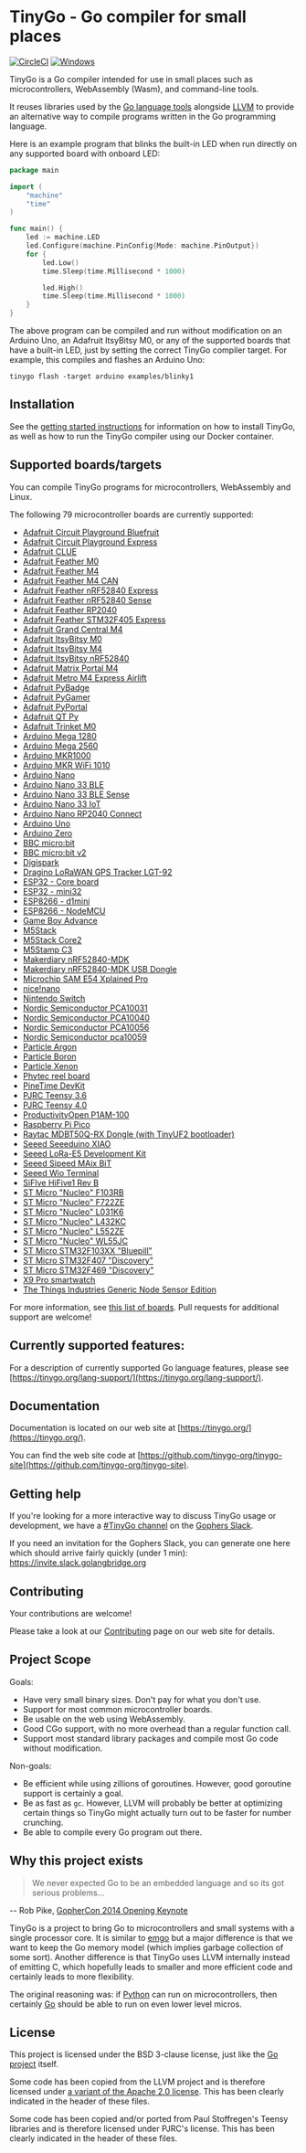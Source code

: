 # TinyGo - Go compiler for small places

[![CircleCI](https://circleci.com/gh/tinygo-org/tinygo/tree/dev.svg?style=svg)](https://circleci.com/gh/tinygo-org/tinygo/tree/dev) [![Windows](https://github.com/tinygo-org/tinygo/actions/workflows/windows.yml/badge.svg?branch=dev)](https://github.com/tinygo-org/tinygo/actions/workflows/windows.yml)

TinyGo is a Go compiler intended for use in small places such as microcontrollers, WebAssembly (Wasm), and command-line tools.

It reuses libraries used by the [Go language tools](https://golang.org/pkg/go/) alongside [LLVM](http://llvm.org) to provide an alternative way to compile programs written in the Go programming language.

Here is an example program that blinks the built-in LED when run directly on any supported board with onboard LED:

```go
package main

import (
    "machine"
    "time"
)

func main() {
    led := machine.LED
    led.Configure(machine.PinConfig{Mode: machine.PinOutput})
    for {
        led.Low()
        time.Sleep(time.Millisecond * 1000)

        led.High()
        time.Sleep(time.Millisecond * 1000)
    }
}
```

The above program can be compiled and run without modification on an Arduino Uno, an Adafruit ItsyBitsy M0, or any of the supported boards that have a built-in LED, just by setting the correct TinyGo compiler target. For example, this compiles and flashes an Arduino Uno:

```shell
tinygo flash -target arduino examples/blinky1
```

## Installation

See the [getting started instructions](https://tinygo.org/getting-started/) for information on how to install TinyGo, as well as how to run the TinyGo compiler using our Docker container.

## Supported boards/targets

You can compile TinyGo programs for microcontrollers, WebAssembly and Linux.

The following 79 microcontroller boards are currently supported:

* [Adafruit Circuit Playground Bluefruit](https://www.adafruit.com/product/4333)
* [Adafruit Circuit Playground Express](https://www.adafruit.com/product/3333)
* [Adafruit CLUE](https://www.adafruit.com/product/4500)
* [Adafruit Feather M0](https://www.adafruit.com/product/2772)
* [Adafruit Feather M4](https://www.adafruit.com/product/3857)
* [Adafruit Feather M4 CAN](https://www.adafruit.com/product/4759)
* [Adafruit Feather nRF52840 Express](https://www.adafruit.com/product/4062)
* [Adafruit Feather nRF52840 Sense](https://www.adafruit.com/product/4516)
* [Adafruit Feather RP2040](https://www.adafruit.com/product/4884)
* [Adafruit Feather STM32F405 Express](https://www.adafruit.com/product/4382)
* [Adafruit Grand Central M4](https://www.adafruit.com/product/4064)
* [Adafruit ItsyBitsy M0](https://www.adafruit.com/product/3727)
* [Adafruit ItsyBitsy M4](https://www.adafruit.com/product/3800)
* [Adafruit ItsyBitsy nRF52840](https://www.adafruit.com/product/4481)
* [Adafruit Matrix Portal M4](https://www.adafruit.com/product/4745)
* [Adafruit Metro M4 Express Airlift](https://www.adafruit.com/product/4000)
* [Adafruit PyBadge](https://www.adafruit.com/product/4200)
* [Adafruit PyGamer](https://www.adafruit.com/product/4242)
* [Adafruit PyPortal](https://www.adafruit.com/product/4116)
* [Adafruit QT Py](https://www.adafruit.com/product/4600)
* [Adafruit Trinket M0](https://www.adafruit.com/product/3500)
* [Arduino Mega 1280](https://www.arduino.cc/en/Main/arduinoBoardMega/)
* [Arduino Mega 2560](https://store.arduino.cc/arduino-mega-2560-rev3)
* [Arduino MKR1000](https://store.arduino.cc/arduino-mkr1000-wifi)
* [Arduino MKR WiFi 1010](https://store.arduino.cc/usa/mkr-wifi-1010)
* [Arduino Nano](https://store.arduino.cc/arduino-nano)
* [Arduino Nano 33 BLE](https://store.arduino.cc/nano-33-ble)
* [Arduino Nano 33 BLE Sense](https://store.arduino.cc/nano-33-ble-sense)
* [Arduino Nano 33 IoT](https://store.arduino.cc/nano-33-iot)
* [Arduino Nano RP2040 Connect](https://store.arduino.cc/nano-rp2040-connect)
* [Arduino Uno](https://store.arduino.cc/arduino-uno-rev3)
* [Arduino Zero](https://store.arduino.cc/usa/arduino-zero)
* [BBC micro:bit](https://microbit.org/)
* [BBC micro:bit v2](https://microbit.org/new-microbit/)
* [Digispark](http://digistump.com/products/1)
* [Dragino LoRaWAN GPS Tracker LGT-92](http://www.dragino.com/products/lora-lorawan-end-node/item/142-lgt-92.html)
* [ESP32 - Core board](https://www.espressif.com/en/products/socs/esp32)
* [ESP32 - mini32](https://www.espressif.com/en/products/socs/esp32)
* [ESP8266 - d1mini](https://www.espressif.com/en/products/socs/esp8266)
* [ESP8266 - NodeMCU](https://www.espressif.com/en/products/socs/esp8266)
* [Game Boy Advance](https://en.wikipedia.org/wiki/Game_Boy_Advance)
* [M5Stack](https://docs.m5stack.com/en/core/basic)
* [M5Stack Core2](https://shop.m5stack.com/products/m5stack-core2-esp32-iot-development-kit)
* [M5Stamp C3](https://docs.m5stack.com/en/core/stamp_c3)
* [Makerdiary nRF52840-MDK](https://wiki.makerdiary.com/nrf52840-mdk/)
* [Makerdiary nRF52840-MDK USB Dongle](https://wiki.makerdiary.com/nrf52840-mdk-usb-dongle/)
* [Microchip SAM E54 Xplained Pro](https://www.microchip.com/developmenttools/productdetails/atsame54-xpro)
* [nice!nano](https://docs.nicekeyboards.com/#/nice!nano/)
* [Nintendo Switch](https://www.nintendo.com/switch/)
* [Nordic Semiconductor PCA10031](https://www.nordicsemi.com/eng/Products/nRF51-Dongle)
* [Nordic Semiconductor PCA10040](https://www.nordicsemi.com/eng/Products/Bluetooth-low-energy/nRF52-DK)
* [Nordic Semiconductor PCA10056](https://www.nordicsemi.com/Software-and-Tools/Development-Kits/nRF52840-DK)
* [Nordic Semiconductor pca10059](https://www.nordicsemi.com/Software-and-tools/Development-Kits/nRF52840-Dongle)
* [Particle Argon](https://docs.particle.io/datasheets/wi-fi/argon-datasheet/)
* [Particle Boron](https://docs.particle.io/datasheets/cellular/boron-datasheet/)
* [Particle Xenon](https://docs.particle.io/datasheets/discontinued/xenon-datasheet/)
* [Phytec reel board](https://www.phytec.eu/product-eu/internet-of-things/reelboard/)
* [PineTime DevKit](https://www.pine64.org/pinetime/)
* [PJRC Teensy 3.6](https://www.pjrc.com/store/teensy36.html)
* [PJRC Teensy 4.0](https://www.pjrc.com/store/teensy40.html)
* [ProductivityOpen P1AM-100](https://facts-engineering.github.io/modules/P1AM-100/P1AM-100.html)
* [Raspberry Pi Pico](https://www.raspberrypi.org/products/raspberry-pi-pico/)
* [Raytac MDBT50Q-RX Dongle (with TinyUF2 bootloader)](https://www.adafruit.com/product/5199)
* [Seeed Seeeduino XIAO](https://www.seeedstudio.com/Seeeduino-XIAO-Arduino-Microcontroller-SAMD21-Cortex-M0+-p-4426.html)
* [Seeed LoRa-E5 Development Kit](https://www.seeedstudio.com/LoRa-E5-Dev-Kit-p-4868.html)
* [Seeed Sipeed MAix BiT](https://www.seeedstudio.com/Sipeed-MAix-BiT-for-RISC-V-AI-IoT-p-2872.html)
* [Seeed Wio Terminal](https://www.seeedstudio.com/Wio-Terminal-p-4509.html)
* [SiFIve HiFive1 Rev B](https://www.sifive.com/boards/hifive1)
* [ST Micro "Nucleo" F103RB](https://www.st.com/en/evaluation-tools/nucleo-f103rb.html)
* [ST Micro "Nucleo" F722ZE](https://www.st.com/en/evaluation-tools/nucleo-f722ze.html)
* [ST Micro "Nucleo" L031K6](https://www.st.com/ja/evaluation-tools/nucleo-l031k6.html)
* [ST Micro "Nucleo" L432KC](https://www.st.com/ja/evaluation-tools/nucleo-l432kc.html)
* [ST Micro "Nucleo" L552ZE](https://www.st.com/en/evaluation-tools/nucleo-l552ze-q.html)
* [ST Micro "Nucleo" WL55JC](https://www.st.com/en/evaluation-tools/nucleo-wl55jc.html)
* [ST Micro STM32F103XX "Bluepill"](https://stm32-base.org/boards/STM32F103C8T6-Blue-Pill)
* [ST Micro STM32F407 "Discovery"](https://www.st.com/en/evaluation-tools/stm32f4discovery.html)
* [ST Micro STM32F469 "Discovery"](https://www.st.com/content/st_com/en/products/evaluation-tools/product-evaluation-tools/mcu-mpu-eval-tools/stm32-mcu-mpu-eval-tools/stm32-discovery-kits/32f469idiscovery.html)
* [X9 Pro smartwatch](https://github.com/curtpw/nRF5x-device-reverse-engineering/tree/master/X9-nrf52832-activity-tracker/)
* [The Things Industries Generic Node Sensor Edition](https://www.genericnode.com/docs/sensor-edition/)

For more information, see [this list of boards](https://tinygo.org/microcontrollers/). Pull requests for additional support are welcome!

## Currently supported features:

For a description of currently supported Go language features, please see [https://tinygo.org/lang-support/](https://tinygo.org/lang-support/).

## Documentation

Documentation is located on our web site at [https://tinygo.org/](https://tinygo.org/).

You can find the web site code at [https://github.com/tinygo-org/tinygo-site](https://github.com/tinygo-org/tinygo-site).

## Getting help

If you're looking for a more interactive way to discuss TinyGo usage or
development, we have a [#TinyGo channel](https://gophers.slack.com/messages/CDJD3SUP6/)
on the [Gophers Slack](https://gophers.slack.com).

If you need an invitation for the Gophers Slack, you can generate one here which
should arrive fairly quickly (under 1 min): https://invite.slack.golangbridge.org

## Contributing

Your contributions are welcome!

Please take a look at our [Contributing](https://tinygo.org/docs/guides/contributing/) page on our web site for details.

## Project Scope

Goals:

* Have very small binary sizes. Don't pay for what you don't use.
* Support for most common microcontroller boards.
* Be usable on the web using WebAssembly.
* Good CGo support, with no more overhead than a regular function call.
* Support most standard library packages and compile most Go code without modification.

Non-goals:

* Be efficient while using zillions of goroutines. However, good goroutine support is certainly a goal.
* Be as fast as `gc`. However, LLVM will probably be better at optimizing certain things so TinyGo might actually turn out to be faster for number crunching.
* Be able to compile every Go program out there.

## Why this project exists

> We never expected Go to be an embedded language and so its got serious problems...

-- Rob Pike, [GopherCon 2014 Opening Keynote](https://www.youtube.com/watch?v=VoS7DsT1rdM&feature=youtu.be&t=2799)

TinyGo is a project to bring Go to microcontrollers and small systems with a single processor core. It is similar to [emgo](https://github.com/ziutek/emgo) but a major difference is that we want to keep the Go memory model (which implies garbage collection of some sort). Another difference is that TinyGo uses LLVM internally instead of emitting C, which hopefully leads to smaller and more efficient code and certainly leads to more flexibility.

The original reasoning was: if [Python](https://micropython.org/) can run on microcontrollers, then certainly [Go](https://golang.org/) should be able to run on even lower level micros.

## License

This project is licensed under the BSD 3-clause license, just like the [Go project](https://golang.org/LICENSE) itself.

Some code has been copied from the LLVM project and is therefore licensed under [a variant of the Apache 2.0 license](http://releases.llvm.org/11.0.0/LICENSE.TXT). This has been clearly indicated in the header of these files.

Some code has been copied and/or ported from Paul Stoffregen's Teensy libraries and is therefore licensed under PJRC's license. This has been clearly indicated in the header of these files.

